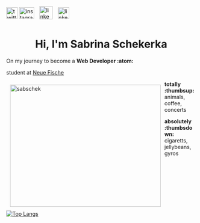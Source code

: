 <a href="https://twitter.com/Saschka91" target="blank"><img align="center" src="https://cdn.jsdelivr.net/npm/simple-icons@3.0.1/icons/twitter.svg" alt="twitter" height="30" width="30" /></a>
<a href="https://www.instagram.com/darla.darlinski/" target="blank"><img align="center" src="https://icon-library.com/images/black-instagram-icon-png/black-instagram-icon-png-28.jpg" alt="instagram" height="30" width="40" /></a>
<a href="https://www.youtube.com/watch?v=qybUFnY7Y8w" target="blank"><img align="center" src="https://kritowo.noblogs.org/files/2021/10/YOUTUBE_icon-icons.com_65487.png" alt="linkedin" height="35" width="35" style="margin:10px" /></a>
<a href="https://www.linkedin.com/in/sabrina-schekerka-36ba6b188/" target="blank"><img align="center" src="https://www.iconpacks.net/icons/1/free-linkedin-icon-112-thumb.png" alt="linkedin" height="30" width="30" /></a>



<h1 align="center">Hi, I'm Sabrina Schekerka</h1>
<p align="left">On my journey to become a <b>Web Developer :atom:</b></p>
<p align="left">student at <a href="https://www.neuefische.de/bootcamp/web-development">Neue Fische</a></p>
<p>
 
 <div>
 <img src="https://github-readme-stats.vercel.app/api?username=sabschek&theme=great-gatsby&show_icons=true" alt="sabschek" width="400" height="325" style="margin:10px" align="left">
</div>
 <div>
  <p><b>totally  
:thumbsup:</b> animals, coffee, concerts</p>
  <p><b>absolutely
:thumbsdown:</b> cigaretts, jellybeans, gyros</p>
</div>



[![Top Langs](https://github-readme-stats.vercel.app/api/top-langs/?username=Schekerka-Sabrina&layout=compact&theme=codeSTACKr)](https://github.com/anuraghazra/github-readme-stats)
